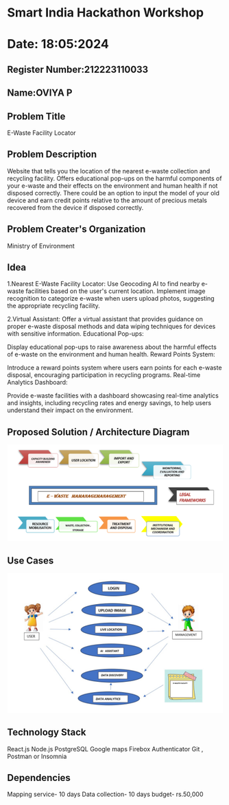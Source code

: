 # Smart India Hackathon Workshop
# Date: 18:05:2024
## Register Number:212223110033
## Name:OVIYA P

## Problem Title
E-Waste Facility Locator
## Problem Description
Website that tells you the location of the nearest e-waste collection and recycling facility. Offers educational pop-ups on the harmful components of your e-waste and their effects on the environment and human health if not disposed correctly. There could be an option to input the model of your old device and earn credit points relative to the amount of precious metals recovered from the device if disposed correctly.
## Problem Creater's Organization
Ministry of Environment

## Idea
1.Nearest E-Waste Facility Locator:
Use Geocoding AI to find nearby e-waste facilities based on the user's current location.
Implement image recognition to categorize e-waste when users upload photos, suggesting the appropriate recycling facility.

2.Virtual Assistant:
Offer a virtual assistant that provides guidance on proper e-waste disposal methods and data wiping techniques for devices with sensitive information.
Educational Pop-ups:

Display educational pop-ups to raise awareness about the harmful effects of e-waste on the environment and human health.
Reward Points System:

Introduce a reward points system where users earn points for each e-waste disposal, encouraging participation in recycling programs.
Real-time Analytics Dashboard:

Provide e-waste facilities with a dashboard showcasing real-time analytics and insights, including recycling rates and energy savings, to help users understand their impact on the environment.








## Proposed Solution / Architecture Diagram
![alt text](image-1.png)

## Use Cases
![alt text](10-2.jpg)

## Technology Stack
React.js
Node.js 
PostgreSQL
Google maps
Firebox Authenticator
Git , Postman or Insomnia

## Dependencies

Mapping service- 10 days
Data collection- 10 days
budget- rs.50,000

